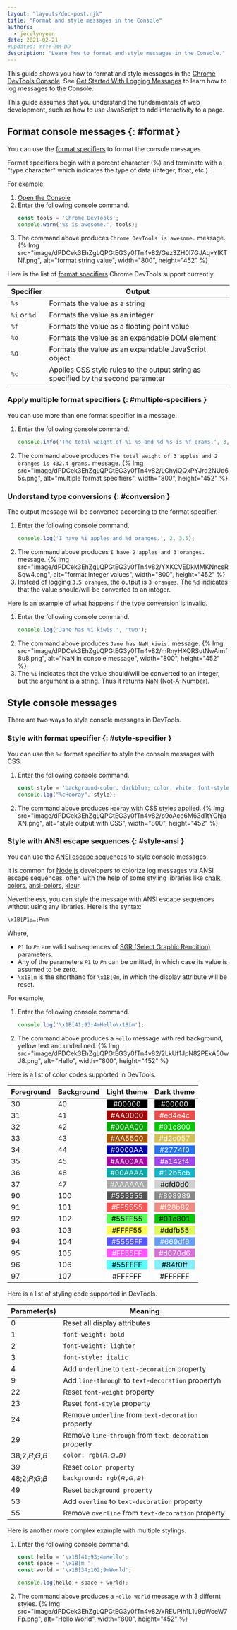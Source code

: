 ```yaml
---
layout: "layouts/doc-post.njk"
title: "Format and style messages in the Console"
authors:
  - jecelynyeen
date: 2021-02-21
#updated: YYYY-MM-DD
description: "Learn how to format and style messages in the Console."
---
```


This guide shows you how to format and style messages in the [Chrome DevTools Console](/docs/devtools/). See [Get Started With Logging Messages](/docs/devtools/console/log/) to learn how to log messages to the Console.

This guide assumes that you understand the fundamentals of web development, such as how to use JavaScript to add interactivity to a page.

## Format console messages {: #format }

You can use the [format specifiers](https://console.spec.whatwg.org/#formatting-specifiers) to format the console messages.

Format specifiers begin with a percent character (%) and terminate with a "type character" which indicates the type of data (integer, float, etc.).

For example, 

1. [Open the Console](/docs/devtools/console/reference/#open)
2. Enter the following console command.
    ```js
    const tools = 'Chrome DevTools';
    console.warn('%s is awesome.', tools);
    ```
3. The command above produces `Chrome DevTools is awesome.` message.
  {% Img src="image/dPDCek3EhZgLQPGtEG3y0fTn4v82/Gez3ZH0I7GJAqvYlKTNf.png", alt="format string value", width="800", height="452" %}


Here is the list of [format specifiers](https://console.spec.whatwg.org/#formatting-specifiers) Chrome DevTools support currently.

<table>
  <thead>
    <tr>
      <th>Specifier</th>
      <th>Output</th>
    </tr>
  </thead>
  <tbody>
    <tr>
      <td><code>%s</code></td>
      <td>Formats the value as a string</td>
    </tr>
    <tr>
      <td><code>%i</code> or <code>%d</code></td>
      <td>Formats the value as an integer</td>
    </tr>
    <tr>
      <td><code>%f</code></td>
      <td>Formats the value as a floating point value</td>
    </tr>
    <tr>
      <td><code>%o</code></td>
      <td>Formats the value as an expandable DOM element</td>
    </tr>
    <tr>
      <td><code>%O</code></td>
      <td>Formats the value as an expandable JavaScript object</td>
    </tr>
    <tr>
      <td><code>%c</code></td>
      <td>Applies CSS style rules to the output string as specified by the second parameter</td>
    </tr>
  </tbody>
</table>

### Apply multiple format specifiers {: #multiple-specifiers }

You can use more than one format specifier in a message.

1. Enter the following console command.
    ```js
    console.info('The total weight of %i %s and %d %s is %f grams.', 3, 'apples', 2, 'oranges', 432.4);
    ```
2. The command above produces `The total weight of 3 apples and 2 oranges is 432.4 grams.` message.
    {% Img src="image/dPDCek3EhZgLQPGtEG3y0fTn4v82/LChyiQQxPYJrd2NUd65s.png", alt="multiple format specifiers", width="800", height="452" %}


### Understand type conversions {: #conversion }

The output message will be converted according to the format specifier.

1. Enter the following console command.
    ```js
    console.log('I have %i apples and %d oranges.', 2, 3.5); 
    ```
2. The command above produces `I have 2 apples and 3 oranges.` message.
    {% Img src="image/dPDCek3EhZgLQPGtEG3y0fTn4v82/YXKCVEDkMMKNncsRSqw4.png", alt="format integer values", width="800", height="452" %}
3. Instead of logging `3.5 oranges`, the output is `3 oranges`. The `%d` indicates that the value should/will be converted to an integer.


Here is an example of what happens if the type conversion is invalid.

1. Enter the following console command.
    ```js
    console.log('Jane has %i kiwis.', 'two');
    ```
2. The command above produces `Jane has NaN kiwis.` message.
    {% Img src="image/dPDCek3EhZgLQPGtEG3y0fTn4v82/mRnyHXQRSutNwAimf8u8.png", alt="NaN in console message", width="800", height="452" %}
3. The `%i` indicates that the value should/will be converted to an integer, but the argument is a string. Thus it returns [NaN (Not-A-Number)](https://tc39.es/ecma262/multipage/global-object.html#sec-value-properties-of-the-global-object-nan).


##  Style console messages

There are two ways to style console messages in DevTools.

### Style with format specifier  {: #style-specifier }

You can use the `%c` format specifier to style the console messages with CSS.

1. Enter the following console command.
    ```js
    const style = 'background-color: darkblue; color: white; font-style: italic; border: 5px solid hotpink; font-size: 2em;'
    console.log("%cHooray", style);
    ```
2. The command above produces `Hooray` with CSS styles applied.
    {% Img src="image/dPDCek3EhZgLQPGtEG3y0fTn4v82/p9oAce6M63d1tYChjaXN.png", alt="style output with CSS", width="800", height="452" %}


### Style with ANSI escape sequences {: #style-ansi }

You can use the [ANSI escape sequences](https://en.wikipedia.org/wiki/ANSI_escape_code) to style console messages.

It is common for [Node.js](https://nodejs.org/) developers to colorize log messages via ANSI escape sequences, often with the help of some styling libraries like [chalk](https://www.npmjs.com/package/chalk), [colors](https://www.npmjs.com/package/colors), [ansi-colors](https://www.npmjs.com/package/ansi-colors), [kleur](https://www.npmjs.com/package/kleur).

Nevertheless, you can style the message with ANSI escape sequences without using any libraries. Here is the syntax:

```html
\x1B[𝘗1;…;𝘗nm
```

Where,

- `𝘗1` to `𝘗n` are valid subsequences of [SGR (Select Graphic Rendition)](https://en.wikipedia.org/wiki/ANSI_escape_code#SGR_(Select_Graphic_Rendition)_parameters) parameters. 
- Any of the parameters `𝘗1` to `𝘗n` can be omitted, in which case its value is assumed to be zero.
- `\x1B[m` is the shorthand for `\x1B[0m`, in which the display attribute will be reset.

For example,

1. Enter the following console command.
    ```js
    console.log('\x1B[41;93;4mHello\x1B[m');
    ```
2. The command above produces a `Hello` message with red background, yellow text and underlined.
    {% Img src="image/dPDCek3EhZgLQPGtEG3y0fTn4v82/2LkUf1JpN82PEkA50wJ8.png", alt="Hello", width="800", height="452" %}

Here is a list of color codes supported in DevTools.

<table>
  <thead>
    <tr>
      <th>Foreground</th>
      <th>Background</th>
      <th>Light theme</th>
      <th>Dark theme</th>
    </tr>
  </thead>
  <tbody>
    <tr>
      <td>30</td>
      <td>40</td>
      <td><div style="background:#000000;color:white;text-align:center;">#00000</div></td>
      <td><div style="background:#000000;color:white;text-align:center;">#00000</div></td>
    </tr>
    <tr>
      <td>31</td>
      <td>41</td>
      <td><div style="background:#AA0000;color:white;text-align:center;">#AA0000</div></td>
      <td><div style="background:#ed4e4c;color:white;text-align:center;">#ed4e4c</div></td>
    </tr>
    <tr>
      <td>32</td>
      <td>42</td>
      <td><div style="background:#00AA00;color:white;text-align:center;">#00AA00</div></td>
      <td><div style="background:#01c800;color:white;text-align:center;">#01c800</div></td>
    </tr>
    <tr>
      <td>33</td>
      <td>43</td>
      <td><div style="background:#AA5500;color:white;text-align:center;">#AA5500</div></td>
      <td><div style="background:#d2c057;color:white;text-align:center;">#d2c057</div></td>
    </tr>
    <tr>
      <td>34</td>
      <td>44</td>
      <td><div style="background:#0000AA;color:white;text-align:center;">#0000AA</div></td>
      <td><div style="background:#2774f0;color:white;text-align:center;">#2774f0</div></td>
    </tr>
    <tr>
      <td>35</td>
      <td>45</td>
      <td><div style="background:#AA00AA;color:white;text-align:center;">#AA00AA</div></td>
      <td><div style="background:#a142f4;color:white;text-align:center;">#a142f4</div></td>
    </tr>
    <tr>
      <td>36</td>
      <td>46</td>
      <td><div style="background:#00AAAA;color:white;text-align:center;">#00AAAA</div></td>
      <td><div style="background:#12b5cb;color:white;text-align:center;">#12b5cb</div></td>
    </tr>
    <tr>
      <td>37</td>
      <td>47</td>
      <td><div style="background:#AAAAAA;color:white;text-align:center;">#AAAAAA</div></td>
      <td><div style="background:#cfd0d0;color:black;text-align:center;">#cfd0d0</div></td>
    </tr>
    <tr>
      <td>90</td>
      <td>100</td>
      <td><div style="background:#555555;color:white;text-align:center;">#555555</div></td>
      <td><div style="background:#898989;color:white;text-align:center;">#898989</div></td>
    </tr>
    <tr>
      <td>91</td>
      <td>101</td>
      <td><div style="background:#FF5555;color:white;text-align:center;">#FF5555</div></td>
      <td><div style="background:#f28b82;color:white;text-align:center;">#f28b82</div></td>
    </tr>
    <tr>
      <td>92</td>
      <td>102</td>
      <td><div style="background:#55FF55;color:black;text-align:center;">#55FF55</div></td>
      <td><div style="background:#01c801;color:black;text-align:center;">#01c801</div></td>
    </tr>
    <tr>
      <td>93</td>
      <td>103</td>
      <td><div style="background:#FFFF55;color:black;text-align:center;">#FFFF55</div></td>
      <td><div style="background:#ddfb55;color:black;text-align:center;">#ddfb55</div></td>
    </tr>
    <tr>
      <td>94</td>
      <td>104</td>
      <td><div style="background:#5555FF;color:white;text-align:center;">#5555FF</div></td>
      <td><div style="background:#669df6;color:white;text-align:center;">#669df6</div></td>
    </tr>
    <tr>
      <td>95</td>
      <td>105</td>
      <td><div style="background:#FF55FF;color:white;text-align:center;">#FF55FF</div></td>
      <td><div style="background:#d670d6;color:white;text-align:center;">#d670d6</div></td>
    </tr>
    <tr>
      <td>96</td>
      <td>106</td>
      <td><div style="background:#55FFFF;color:black;text-align:center;">#55FFFF</div></td>
      <td><div style="background:#84f0ff;color:black;text-align:center;">#84f0ff</div></td>
    </tr>
    <tr>
      <td>97</td>
      <td>107</td>
      <td><div style="background:#FFFFFF;color:black;text-align:center;">#FFFFFF</div></td>
      <td><div style="background:#FFFFFF;color:black;text-align:center;">#FFFFFF</div></td>
    </tr>
  </tbody>
</table>

Here is a list of styling code supported in DevTools.

<table>
  <thead>
    <tr>
      <th>Parameter(s)</th>
      <th>Meaning</th>
    </tr>
  </thead>
  <tbody>
    <tr>
      <td>0</td>
      <td>Reset all display attributes</td>
    </tr>
    <tr>
      <td>1</td>
      <td><code>font-weight: bold</code></td>
    </tr>
    <tr>
      <td>2</td>
      <td><code>font-weight: lighter</code></td>
    </tr>
    <tr>
      <td>3</td>
      <td><code>font-style: italic</code></td>
    </tr>
    <tr>
      <td>4</td>
      <td>Add <code>underline</code> to <code>text-decoration</code> property</td>
    </tr>
    <tr>
      <td>9</td>
      <td>Add <code>line-through</code> to <code>text-decoration</code> propertyh</td>
    </tr>
    <tr>
      <td>22</td>
      <td>Reset <code>font-weight</code> property</td>
    </tr>
    <tr>
      <td>23</td>
      <td>Reset <code>font-style</code> property</td>
    </tr>
    <tr>
      <td>24</td>
      <td>Remove <code>underline</code> from <code>text-decoration</code> property</td>
    </tr>
    <tr>
      <td>29</td>
      <td>Remove <code>line-through</code> from <code>text-decoration</code> property</td>
    </tr>
    <tr>
      <td>38;2;𝑅;𝐺;𝐵</td>
      <td><code>color: rgb(𝑅,𝐺,𝐵)</code></td>
    </tr>
    <tr>
      <td>39</td>
      <td>Reset <code>color property</code></td>
    </tr>
    <tr>
      <td>48;2;𝑅;𝐺;𝐵</td>
      <td><code>background: rgb(𝑅,𝐺,𝐵)</code></td>
    </tr>
    <tr>
      <td>49</td>
      <td>Reset <code>background property</td>
    </tr>
    <tr>
      <td>53</td>
      <td>Add <code>overline</code> to <code>text-decoration</code> property</td>
    </tr>
    <tr>
      <td>55</td>
      <td>Remove <code>overline</code> from <code>text-decoration</code> property</td>
    </tr>
  </tbody>
</table>

Here is another more complex example with multiple stylings.

1. Enter the following console command.
    ```js
    const hello = '\x1B[41;93;4mHello';
    const space = '\x1B[m ';
    const world = '\x1B[34;102;9mWorld';

    console.log(hello + space + world);
    ```
2. The command above produces a `Hello World` message with 3 differnt styles.
    {% Img src="image/dPDCek3EhZgLQPGtEG3y0fTn4v82/xREUPIh1L1u9pWceW7Fp.png", alt="Hello World", width="800", height="452" %}
